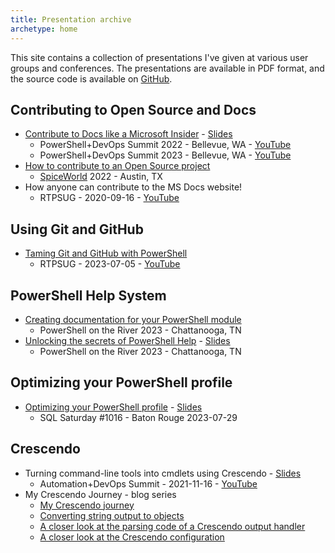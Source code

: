 ```yaml
---
title: Presentation archive
archetype: home
---
```

<!-- markdownlint-disable MD041 -->

This site contains a collection of presentations I've given at various user groups and conferences.
The presentations are available in PDF format, and the source code is available on [GitHub][13].

## Contributing to Open Source and Docs

- [Contribute to Docs like a Microsoft Insider][21] - [<i class="far fa-file-pdf"></i> Slides][01]
  - PowerShell+DevOps Summit 2022 - Bellevue, WA - [<i class="fab fa-youtube"></i> YouTube][18]
  - PowerShell+DevOps Summit 2023 - Bellevue, WA - [<i class="fab fa-youtube"></i> YouTube][20]
- [How to contribute to an Open Source project][06]
  - [SpiceWorld][15] 2022 - Austin, TX
- How anyone can contribute to the MS Docs website!
  - RTPSUG - 2020-09-16 - [<i class="fab fa-youtube"></i> YouTube][16]

## Using Git and GitHub

- [Taming Git and GitHub with PowerShell][05]
  - RTPSUG - 2023-07-05 - [<i class="fab fa-youtube"></i> YouTube][17]

## PowerShell Help System

- [Creating documentation for your PowerShell module][14]
  - PowerShell on the River 2023 - Chattanooga, TN
- [Unlocking the secrets of PowerShell Help][07] - [<i class="far fa-file-pdf"></i> Slides][03]
  - PowerShell on the River 2023 - Chattanooga, TN

## Optimizing your PowerShell profile

- [Optimizing your PowerShell profile][08] - [<i class="far fa-file-pdf"></i> Slides][04]
  - SQL Saturday #1016 - Baton Rouge 2023-07-29

## Crescendo

- Turning command-line tools into cmdlets using Crescendo - [<i class="far fa-file-pdf"></i> Slides][02]
  - Automation+DevOps Summit - 2021-11-16 - [<i class="fab fa-youtube"></i> YouTube][19]
- My Crescendo Journey - blog series
  - [My Crescendo journey][12]
  - [Converting string output to objects][11]
  - [A closer look at the parsing code of a Crescendo output handler][10]
  - [A closer look at the Crescendo configuration][09]

<!-- link references -->
[01]: ./downloads/ContributeDocs/Contribute%20to%20Docs%20like%20a%20Microsoft%20Insider.pdf
[02]: ./downloads/Crescendo/Get%20more%20from%20your%20tooling%20with%20Crescendo.pdf
[03]: ./downloads/PSHelp/Unlocking%20the%20secrets%20of%20PowerShell%20Help.pdf
[04]: ./downloads/PSProfiles/Optimizing%20Your%20PowerShell%20Profile.pdf
[05]: ./github/
[06]: ./opensource/
[07]: ./pshelp/
[08]: ./psprofiles/
[09]: https://devblogs.microsoft.com/powershell-community/a-closer-look-at-the-crescendo-configuration/
[10]: https://devblogs.microsoft.com/powershell-community/a-closer-look-at-the-parsing-code-of-a-crescendo-output-handler/
[11]: https://devblogs.microsoft.com/powershell-community/converting-string-output-to-objects/
[12]: https://devblogs.microsoft.com/powershell-community/my-crescendo-journey/
[13]: https://github.com/sdwheeler/presentations
[14]: https://mikefrobbins.github.io/psdocs-how-to
[15]: https://www.spiceworks.com/spiceworld/
[16]: https://www.youtube.com/watch?v=0_DEB61YOMc
[17]: https://www.youtube.com/watch?v=5TPR66fFrsQ
[18]: https://www.youtube.com/watch?v=9-_VPIu6zLw
[19]: https://www.youtube.com/watch?v=acynivRDg7g
[20]: https://www.youtube.com/watch?v=ZQODV8krq1Q
[21]: ./contributedocs/